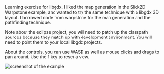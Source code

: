 Learning exercise for libgdx.  I liked the map generation in the Slick2D Warpstone example, and wanted to try the same technique with a libgdx 3D layout.
I borrowed code from warpstone for the map generation and the pathfinding technique.

Note about the eclipse project, you will need to patch up the classpath sources because they match up with development environment.
You will need to point them to your local libgdx projects.

About the controls, you can use WASD as well as mouse clicks and drags to pan around.  Use the 1 key to reset a view.

![screenshot of the example](https://github.com/pantinor/warpstone-libgdx-mashup/blob/master/warpstone-libgdx.png)